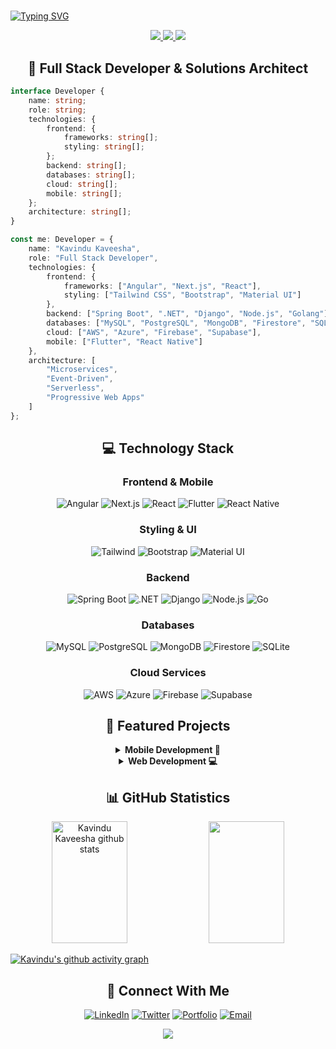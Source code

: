 # <div align="center">

[![Typing SVG](https://readme-typing-svg.demolab.com?font=Fira+Code&weight=600&size=28&duration=3000&pause=1000&color=4ADE80&center=true&vCenter=true&random=false&width=600&lines=Hi+%F0%9F%91%8B+I'm+Kavindu+Kaveesha;Full-Stack+Software+Engineer;Innovative+Solutions+Architect)](https://git.io/typing-svg)

<p align="center">
  <a href="https://github.com/kavindukaveesha?tab=followers">
    <img src="https://img.shields.io/github/followers/kavindukaveesha?logo=github&style=for-the-badge&color=4ADE80&labelColor=1A1B27" />
  </a>
  <a href="https://github.com/kavindukaveesha?tab=repositories">
    <img src="https://img.shields.io/github/stars/kavindukaveesha?logo=github&style=for-the-badge&color=4ADE80&labelColor=1A1B27"/>
  </a>
  <img src="https://komarev.com/ghpvc/?username=kavindukaveesha&style=for-the-badge&color=4ADE80&labelColor=1A1B27"/>
</p>

</div>


<h2 align="center">🚀 Full Stack Developer & Solutions Architect</h2>

```typescript
interface Developer {
    name: string;
    role: string;
    technologies: {
        frontend: {
            frameworks: string[];
            styling: string[];
        };
        backend: string[];
        databases: string[];
        cloud: string[];
        mobile: string[];
    };
    architecture: string[];
}

const me: Developer = {
    name: "Kavindu Kaveesha",
    role: "Full Stack Developer",
    technologies: {
        frontend: {
            frameworks: ["Angular", "Next.js", "React"],
            styling: ["Tailwind CSS", "Bootstrap", "Material UI"]
        },
        backend: ["Spring Boot", ".NET", "Django", "Node.js", "Golang"],
        databases: ["MySQL", "PostgreSQL", "MongoDB", "Firestore", "SQLite"],
        cloud: ["AWS", "Azure", "Firebase", "Supabase"],
        mobile: ["Flutter", "React Native"]
    },
    architecture: [
        "Microservices",
        "Event-Driven",
        "Serverless",
        "Progressive Web Apps"
    ]
};
```

<h2 align="center">💻 Technology Stack</h2>

<div align="center">

### Frontend & Mobile
![Angular](https://custom-icon-badges.demolab.com/badge/Angular-DD0031?style=for-the-badge&logo=angular&logoColor=white)
![Next.js](https://custom-icon-badges.demolab.com/badge/Next.js-000000?style=for-the-badge&logo=next.js&logoColor=white)
![React](https://custom-icon-badges.demolab.com/badge/React-20232A?style=for-the-badge&logo=react&logoColor=61DAFB)
![Flutter](https://custom-icon-badges.demolab.com/badge/Flutter-02569B?style=for-the-badge&logo=flutter&logoColor=white)
![React Native](https://custom-icon-badges.demolab.com/badge/React_Native-20232A?style=for-the-badge&logo=react&logoColor=61DAFB)

### Styling & UI
![Tailwind](https://custom-icon-badges.demolab.com/badge/Tailwind-38B2AC?style=for-the-badge&logo=tailwind-css&logoColor=white)
![Bootstrap](https://custom-icon-badges.demolab.com/badge/Bootstrap-563D7C?style=for-the-badge&logo=bootstrap&logoColor=white)
![Material UI](https://custom-icon-badges.demolab.com/badge/Material_UI-0081CB?style=for-the-badge&logo=material-ui&logoColor=white)

### Backend
![Spring Boot](https://custom-icon-badges.demolab.com/badge/Spring_Boot-6DB33F?style=for-the-badge&logo=spring&logoColor=white)
![.NET](https://custom-icon-badges.demolab.com/badge/.NET-512BD4?style=for-the-badge&logo=dotnet&logoColor=white)
![Django](https://custom-icon-badges.demolab.com/badge/Django-092E20?style=for-the-badge&logo=django&logoColor=white)
![Node.js](https://custom-icon-badges.demolab.com/badge/Node.js-339933?style=for-the-badge&logo=node.js&logoColor=white)
![Go](https://custom-icon-badges.demolab.com/badge/Go-00ADD8?style=for-the-badge&logo=go&logoColor=white)

### Databases
![MySQL](https://custom-icon-badges.demolab.com/badge/MySQL-4479A1?style=for-the-badge&logo=mysql&logoColor=white)
![PostgreSQL](https://custom-icon-badges.demolab.com/badge/PostgreSQL-316192?style=for-the-badge&logo=postgresql&logoColor=white)
![MongoDB](https://custom-icon-badges.demolab.com/badge/MongoDB-47A248?style=for-the-badge&logo=mongodb&logoColor=white)
![Firestore](https://custom-icon-badges.demolab.com/badge/Firestore-FFCA28?style=for-the-badge&logo=firebase&logoColor=black)
![SQLite](https://custom-icon-badges.demolab.com/badge/SQLite-003B57?style=for-the-badge&logo=sqlite&logoColor=white)

### Cloud Services
![AWS](https://custom-icon-badges.demolab.com/badge/AWS-232F3E?style=for-the-badge&logo=amazon-aws&logoColor=white)
![Azure](https://custom-icon-badges.demolab.com/badge/Azure-0089D6?style=for-the-badge&logo=microsoft-azure&logoColor=white)
![Firebase](https://custom-icon-badges.demolab.com/badge/Firebase-FFCA28?style=for-the-badge&logo=firebase&logoColor=black)
![Supabase](https://custom-icon-badges.demolab.com/badge/Supabase-3ECF8E?style=for-the-badge&logo=supabase&logoColor=white)

</div>

<h2 align="center">📱 Featured Projects</h2>

<div align="center">

<details>
<summary><b>Mobile Development 📱</b></summary>

### Medicine Managing App
![Flutter](https://img.shields.io/badge/Flutter-02569B?style=flat-square&logo=flutter) ![Firebase](https://img.shields.io/badge/Firebase-FFCA28?style=flat-square&logo=firebase&logoColor=black)
- 📱 Cross-platform mobile application for medicine management
- 🔄 Real-time synchronization with cloud database
- 📊 Advanced analytics and reporting features
- [View Project](https://github.com/kavindukaveesha/Medicine-managing-app)

### Construction Helper Project
![Flutter](https://img.shields.io/badge/React_Native-20232A?style=flat-square&logo=react) ![Node.js](https://img.shields.io/badge/Node.js-339933?style=flat-square&logo=node.js&logoColor=white)
- 🏗️ Construction project management solution
- 📊 Real-time progress tracking
- 🤝 Team collaboration features
- [View Project](https://github.com/kavindukaveesha/Cunstruction-Helper-Project-full)
</details>

<details>
<summary><b>Web Development 💻</b></summary>

### Auction Website API
![.Net Core](https://img.shields.io/badge/Spring_Boot-6DB33F?style=flat-square&logo=spring) ![MySQL](https://img.shields.io/badge/PostgreSQL-316192?style=flat-square&logo=postgresql)
- 🛠️ RESTful API for auction management
- 🔐 Advanced authentication system
- 💰 Real-time bidding functionality
- [View Project](https://github.com/kavindukaveesha/Thaprobid-Auction-Website-API-)

### Social Book Network
![Angular](https://img.shields.io/badge/Angular-DD0031?style=flat-square&logo=angular) ![MYSQL](https://img.shields.io/badge/MongoDB-47A248?style=flat-square&logo=mongodb)
- 📚 Social platform for book lovers
- 🔍 Advanced search and recommendation system
- 👥 User interaction features
- [View Project](https://github.com/kavindukaveesha/Social-Book-Network)
</details>

</div>

<h2 align="center">📊 GitHub Statistics</h2>

<div align="center">
  <img width="49%" height="195px" src="https://github-readme-stats.vercel.app/api?username=kavindukaveesha&show_icons=true&count_private=true&hide_border=true&title_color=4ADE80&icon_color=4ADE80&text_color=c9d1d9&bg_color=0d1117" alt="Kavindu Kaveesha github stats" /> 
  <img width="49%" height="195px" src="https://github-readme-stats.vercel.app/api/top-langs/?username=kavindukaveesha&layout=compact&hide_border=true&title_color=4ADE80&text_color=c9d1d9&bg_color=0d1117" />
</div>

[![Kavindu's github activity graph](https://github-readme-activity-graph.vercel.app/graph?username=kavindukaveesha&custom_title=Contribution%20Graph&hide_border=true&theme=github-compact&color=4ADE80&line=4ADE80&point=4ADE80&area=true&title_color=4ADE80)](https://github.com/kavindukaveesha)

<h2 align="center">🤝 Connect With Me</h2>

<div align="center">
  
[![LinkedIn](https://custom-icon-badges.demolab.com/badge/-LinkedIn-0077B5?style=for-the-badge&logo=linkedin&logoColor=white)](Your-LinkedIn-URL)
[![Twitter](https://custom-icon-badges.demolab.com/badge/-Twitter-1DA1F2?style=for-the-badge&logo=twitter&logoColor=white)](Your-Twitter-URL)
[![Portfolio](https://custom-icon-badges.demolab.com/badge/-Portfolio-4ADE80?style=for-the-badge&logo=browser&logoColor=white)](Your-Portfolio-URL)
[![Email](https://custom-icon-badges.demolab.com/badge/-Email-red?style=for-the-badge&logo=gmail&logoColor=white)](mailto:your.email@example.com)

<p align="center">
  <img src="https://capsule-render.vercel.app/api?type=waving&color=4ADE80&height=100&section=footer"/>
</p>

</div>
